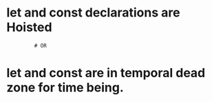# let and const declarations are Hoisted
             
             # OR
             
# let and const are in temporal dead zone for time being.             
             
